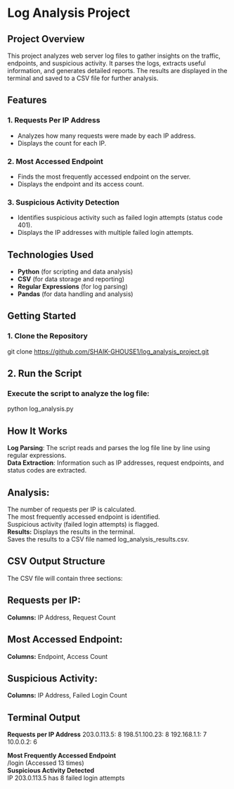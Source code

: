 # **Log Analysis Project**

## **Project Overview**
This project analyzes web server log files to gather insights on the traffic, endpoints, and suspicious activity. It parses the logs, extracts useful information, and generates detailed reports. The results are displayed in the terminal and saved to a CSV file for further analysis.

## **Features**
### **1. Requests Per IP Address**
- Analyzes how many requests were made by each IP address.
- Displays the count for each IP.

### **2. Most Accessed Endpoint**
- Finds the most frequently accessed endpoint on the server.
- Displays the endpoint and its access count.

### **3. Suspicious Activity Detection**
- Identifies suspicious activity such as failed login attempts (status code 401).
- Displays the IP addresses with multiple failed login attempts.

## **Technologies Used**
- **Python** (for scripting and data analysis)
- **CSV** (for data storage and reporting)
- **Regular Expressions** (for log parsing)
- **Pandas** (for data handling and analysis)

## **Getting Started**
### **1. Clone the Repository**
git clone https://github.com/SHAIK-GHOUSE1/log_analysis_project.git
## **2. Run the Script**
### Execute the script to analyze the log file:
python log_analysis.py

## **How It Works**
**Log Parsing**: The script reads and parses the log file line by line using regular expressions.</br>
**Data Extraction**: Information such as IP addresses, request endpoints, and status codes are extracted.
## **Analysis:**
The number of requests per IP is calculated.</br>
The most frequently accessed endpoint is identified.</br>
Suspicious activity (failed login attempts) is flagged.</br>
**Results:**
Displays the results in the terminal.</br>
Saves the results to a CSV file named log_analysis_results.csv.</br>
 ## CSV Output Structure
The CSV file will contain three sections:

## Requests per IP:</br>
**Columns:** IP Address, Request Count
## Most Accessed Endpoint:</br>
**Columns:** Endpoint, Access Count
 ## Suspicious Activity:</br>
**Columns:** IP Address, Failed Login Count</br>

## Terminal Output
**Requests per IP Address**
203.0.113.5: 8
198.51.100.23: 8
192.168.1.1: 7
10.0.0.2: 6

**Most Frequently Accessed Endpoint**</br>
/login (Accessed 13 times)</br>
**Suspicious Activity Detected**</br>
IP 203.0.113.5 has 8 failed login attempts</br>
